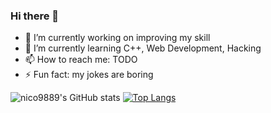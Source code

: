 ### Hi there 👋

- 🔭 I’m currently working on improving my skill
- 🌱 I’m currently learning C++, Web Development, Hacking
- 📫 How to reach me: TODO
- ⚡ Fun fact: my jokes are boring

![nico9889's GitHub stats](https://github-readme-stats.vercel.app/api?username=nico9889&show_icons=true&theme=vue-dark&hide=contribs)
[![Top Langs](https://github-readme-stats.vercel.app/api/top-langs/?username=nico9889&hide=assembly&layout=compact&theme=vue-dark)](https://github.com/anuraghazra/github-readme-stats)
